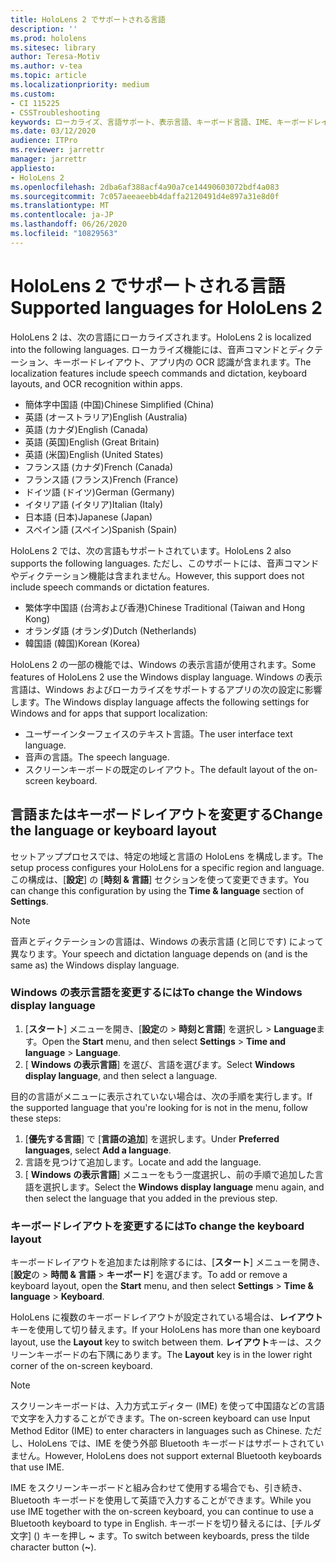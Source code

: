 ```yaml
---
title: HoloLens 2 でサポートされる言語
description: ''
ms.prod: hololens
ms.sitesec: library
author: Teresa-Motiv
ms.author: v-tea
ms.topic: article
ms.localizationpriority: medium
ms.custom:
- CI 115225
- CSSTroubleshooting
keywords: ローカライズ、言語サポート、表示言語、キーボード言語、IME、キーボードレイアウト
ms.date: 03/12/2020
audience: ITPro
ms.reviewer: jarrettr
manager: jarrettr
appliesto:
- HoloLens 2
ms.openlocfilehash: 2dba6af388acf4a90a7ce14490603072bdf4a083
ms.sourcegitcommit: 7c057aeeaeebb4daffa2120491d4e897a31e8d0f
ms.translationtype: MT
ms.contentlocale: ja-JP
ms.lasthandoff: 06/26/2020
ms.locfileid: "10829563"
---
```

# <span data-ttu-id="2bcd8-103">HoloLens 2 でサポートされる言語</span><span class="sxs-lookup"><span data-stu-id="2bcd8-103">Supported languages for HoloLens 2</span></span>

<span data-ttu-id="2bcd8-104">HoloLens 2 は、次の言語にローカライズされます。</span><span class="sxs-lookup"><span data-stu-id="2bcd8-104">HoloLens 2 is localized into the following languages.</span></span> <span data-ttu-id="2bcd8-105">ローカライズ機能には、音声コマンドとディクテーション、キーボードレイアウト、アプリ内の OCR 認識が含まれます。</span><span class="sxs-lookup"><span data-stu-id="2bcd8-105">The localization features include speech commands and dictation, keyboard layouts, and OCR recognition within apps.</span></span>

- <span data-ttu-id="2bcd8-106">簡体字中国語 (中国)</span><span class="sxs-lookup"><span data-stu-id="2bcd8-106">Chinese Simplified (China)</span></span>
- <span data-ttu-id="2bcd8-107">英語 (オーストラリア)</span><span class="sxs-lookup"><span data-stu-id="2bcd8-107">English (Australia)</span></span>
- <span data-ttu-id="2bcd8-108">英語 (カナダ)</span><span class="sxs-lookup"><span data-stu-id="2bcd8-108">English (Canada)</span></span>
- <span data-ttu-id="2bcd8-109">英語 (英国)</span><span class="sxs-lookup"><span data-stu-id="2bcd8-109">English (Great Britain)</span></span>
- <span data-ttu-id="2bcd8-110">英語 (米国)</span><span class="sxs-lookup"><span data-stu-id="2bcd8-110">English (United States)</span></span>
- <span data-ttu-id="2bcd8-111">フランス語 (カナダ)</span><span class="sxs-lookup"><span data-stu-id="2bcd8-111">French (Canada)</span></span>
- <span data-ttu-id="2bcd8-112">フランス語 (フランス)</span><span class="sxs-lookup"><span data-stu-id="2bcd8-112">French (France)</span></span>
- <span data-ttu-id="2bcd8-113">ドイツ語 (ドイツ)</span><span class="sxs-lookup"><span data-stu-id="2bcd8-113">German (Germany)</span></span>
- <span data-ttu-id="2bcd8-114">イタリア語 (イタリア)</span><span class="sxs-lookup"><span data-stu-id="2bcd8-114">Italian (Italy)</span></span>
- <span data-ttu-id="2bcd8-115">日本語 (日本)</span><span class="sxs-lookup"><span data-stu-id="2bcd8-115">Japanese (Japan)</span></span>
- <span data-ttu-id="2bcd8-116">スペイン語 (スペイン)</span><span class="sxs-lookup"><span data-stu-id="2bcd8-116">Spanish (Spain)</span></span>

<span data-ttu-id="2bcd8-117">HoloLens 2 では、次の言語もサポートされています。</span><span class="sxs-lookup"><span data-stu-id="2bcd8-117">HoloLens 2 also supports the following languages.</span></span> <span data-ttu-id="2bcd8-118">ただし、このサポートには、音声コマンドやディクテーション機能は含まれません。</span><span class="sxs-lookup"><span data-stu-id="2bcd8-118">However, this support does not include speech commands or dictation features.</span></span>

- <span data-ttu-id="2bcd8-119">繁体字中国語 (台湾および香港)</span><span class="sxs-lookup"><span data-stu-id="2bcd8-119">Chinese Traditional (Taiwan and Hong Kong)</span></span>
- <span data-ttu-id="2bcd8-120">オランダ語 (オランダ)</span><span class="sxs-lookup"><span data-stu-id="2bcd8-120">Dutch (Netherlands)</span></span>
- <span data-ttu-id="2bcd8-121">韓国語 (韓国)</span><span class="sxs-lookup"><span data-stu-id="2bcd8-121">Korean (Korea)</span></span>

<span data-ttu-id="2bcd8-122">HoloLens 2 の一部の機能では、Windows の表示言語が使用されます。</span><span class="sxs-lookup"><span data-stu-id="2bcd8-122">Some features of HoloLens 2 use the Windows display language.</span></span> <span data-ttu-id="2bcd8-123">Windows の表示言語は、Windows およびローカライズをサポートするアプリの次の設定に影響します。</span><span class="sxs-lookup"><span data-stu-id="2bcd8-123">The Windows display language affects the following settings for Windows and for apps that support localization:</span></span>

- <span data-ttu-id="2bcd8-124">ユーザーインターフェイスのテキスト言語。</span><span class="sxs-lookup"><span data-stu-id="2bcd8-124">The user interface text language.</span></span>
- <span data-ttu-id="2bcd8-125">音声の言語。</span><span class="sxs-lookup"><span data-stu-id="2bcd8-125">The speech language.</span></span>
- <span data-ttu-id="2bcd8-126">スクリーンキーボードの既定のレイアウト。</span><span class="sxs-lookup"><span data-stu-id="2bcd8-126">The default layout of the on-screen keyboard.</span></span>

## <span data-ttu-id="2bcd8-127">言語またはキーボードレイアウトを変更する</span><span class="sxs-lookup"><span data-stu-id="2bcd8-127">Change the language or keyboard layout</span></span>

<span data-ttu-id="2bcd8-128">セットアッププロセスでは、特定の地域と言語の HoloLens を構成します。</span><span class="sxs-lookup"><span data-stu-id="2bcd8-128">The setup process configures your HoloLens for a specific region and language.</span></span> <span data-ttu-id="2bcd8-129">この構成は、[**設定**] の [**時刻 & 言語**] セクションを使って変更できます。</span><span class="sxs-lookup"><span data-stu-id="2bcd8-129">You can change this configuration by using the **Time & language** section of **Settings**.</span></span>

> [!NOTE]  
> <span data-ttu-id="2bcd8-130">音声とディクテーションの言語は、Windows の表示言語 (と同じです) によって異なります。</span><span class="sxs-lookup"><span data-stu-id="2bcd8-130">Your speech and dictation language depends on (and is the same as) the Windows display language.</span></span>

### <span data-ttu-id="2bcd8-131">Windows の表示言語を変更するには</span><span class="sxs-lookup"><span data-stu-id="2bcd8-131">To change the Windows display language</span></span>

1. <span data-ttu-id="2bcd8-132">[**スタート**] メニューを開き、[**設定**の  >  **時刻と言語**] を選択し  >  **Language**ます。</span><span class="sxs-lookup"><span data-stu-id="2bcd8-132">Open the **Start** menu, and then select **Settings** > **Time and language** > **Language**.</span></span>
2. <span data-ttu-id="2bcd8-133">[ **Windows の表示言語**] を選び、言語を選びます。</span><span class="sxs-lookup"><span data-stu-id="2bcd8-133">Select **Windows display language**, and then select a language.</span></span>  

<span data-ttu-id="2bcd8-134">目的の言語がメニューに表示されていない場合は、次の手順を実行します。</span><span class="sxs-lookup"><span data-stu-id="2bcd8-134">If the supported language that you're looking for is not in the menu, follow these steps:</span></span>  

1. <span data-ttu-id="2bcd8-135">[**優先する言語**] で [**言語の追加**] を選択します。</span><span class="sxs-lookup"><span data-stu-id="2bcd8-135">Under **Preferred languages**, select **Add a language**.</span></span>
2. <span data-ttu-id="2bcd8-136">言語を見つけて追加します。</span><span class="sxs-lookup"><span data-stu-id="2bcd8-136">Locate and add the language.</span></span>
3. <span data-ttu-id="2bcd8-137">[ **Windows の表示言語**] メニューをもう一度選択し、前の手順で追加した言語を選択します。</span><span class="sxs-lookup"><span data-stu-id="2bcd8-137">Select the **Windows display language** menu again, and then select the language that you added in the previous step.</span></span>

### <span data-ttu-id="2bcd8-138">キーボードレイアウトを変更するには</span><span class="sxs-lookup"><span data-stu-id="2bcd8-138">To change the keyboard layout</span></span>

<span data-ttu-id="2bcd8-139">キーボードレイアウトを追加または削除するには、[**スタート**] メニューを開き、[**設定**の  >  **時間 & 言語**  >  **キーボード**] を選びます。</span><span class="sxs-lookup"><span data-stu-id="2bcd8-139">To add or remove a keyboard layout, open the **Start** menu, and then select **Settings** > **Time & language** > **Keyboard**.</span></span>

<span data-ttu-id="2bcd8-140">HoloLens に複数のキーボードレイアウトが設定されている場合は、**レイアウト**キーを使用して切り替えます。</span><span class="sxs-lookup"><span data-stu-id="2bcd8-140">If your HoloLens has more than one keyboard layout, use the **Layout** key to switch between them.</span></span> <span data-ttu-id="2bcd8-141">**レイアウト**キーは、スクリーンキーボードの右下隅にあります。</span><span class="sxs-lookup"><span data-stu-id="2bcd8-141">The **Layout** key is in the lower right corner of the on-screen keyboard.</span></span>

> [!NOTE]  
> <span data-ttu-id="2bcd8-142">スクリーンキーボードは、入力方式エディター (IME) を使って中国語などの言語で文字を入力することができます。</span><span class="sxs-lookup"><span data-stu-id="2bcd8-142">The on-screen keyboard can use Input Method Editor (IME) to enter characters in languages such as Chinese.</span></span> <span data-ttu-id="2bcd8-143">ただし、HoloLens では、IME を使う外部 Bluetooth キーボードはサポートされていません。</span><span class="sxs-lookup"><span data-stu-id="2bcd8-143">However, HoloLens does not support external Bluetooth keyboards that use IME.</span></span>
>  
> <span data-ttu-id="2bcd8-144">IME をスクリーンキーボードと組み合わせて使用する場合でも、引き続き、Bluetooth キーボードを使用して英語で入力することができます。</span><span class="sxs-lookup"><span data-stu-id="2bcd8-144">While you use IME together with the on-screen keyboard, you can continue to use a Bluetooth keyboard to type in English.</span></span> <span data-ttu-id="2bcd8-145">キーボードを切り替えるには、[チルダ文字] () キーを押し **~** ます。</span><span class="sxs-lookup"><span data-stu-id="2bcd8-145">To switch between keyboards, press the tilde character button (**~**).</span></span>

